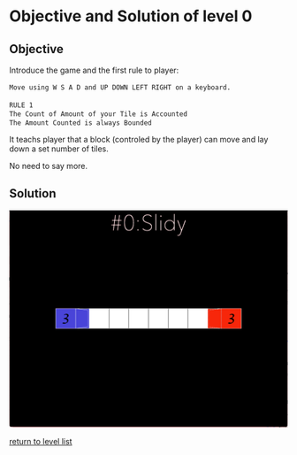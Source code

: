 # Objective and Solution of level 0

## Objective

Introduce the game and the first rule to player:
```
Move using W S A D and UP DOWN LEFT RIGHT on a keyboard. 

RULE 1
The Count of Amount of your Tile is Accounted
The Amount Counted is always Bounded
```
It teachs player that a block (controled by the player) can move and lay down a set number of tiles. 

No need to say more. 

## Solution

![solution](Gif/000.gif)

[return to level list](/README.md#level-details/)
